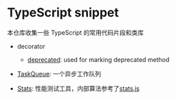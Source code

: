 # TypeScript snippet

本仓库收集一些 TypeScript 的常用代码片段和类库

- decorator
    - [deprecated](./src/decorator/deprecated.ts): used for marking deprecated method

- [TaskQueue](./src/task-queue/example.ts): 一个异步工作队列
- [Stats](./src/stats/example.ts): 性能测试工具，内部算法参考了[stats.js](https://github.com/mrdoob/stats.js/)